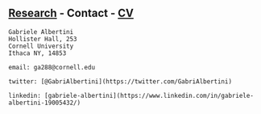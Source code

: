 ## [Research](research.md) - **Contact** - [CV](gabriele_albertini_vitae.pdf) 


	Gabriele Albertini
	Hollister Hall, 253
	Cornell University
	Ithaca NY, 14853

	email: ga288@cornell.edu
	
	twitter: [@GabriAlbertini](https://twitter.com/GabriAlbertini)
	
	linkedin: [gabriele-albertini](https://www.linkedin.com/in/gabriele-albertini-19005432/)
	
	
